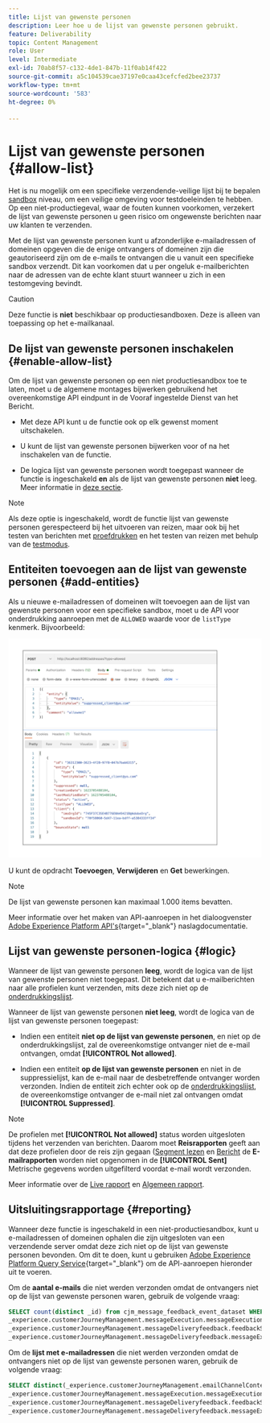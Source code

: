 ```yaml
---
title: Lijst van gewenste personen
description: Leer hoe u de lijst van gewenste personen gebruikt.
feature: Deliverability
topic: Content Management
role: User
level: Intermediate
exl-id: 70ab8f57-c132-4de1-847b-11f0ab14f422
source-git-commit: a5c104539cae37197e0caa43cefcfed2bee23737
workflow-type: tm+mt
source-wordcount: '583'
ht-degree: 0%

---
```


# Lijst van gewenste personen {#allow-list}

Het is nu mogelijk om een specifieke verzendende-veilige lijst bij te bepalen [sandbox](../administration/sandboxes.md) niveau, om een veilige omgeving voor testdoeleinden te hebben. Op een niet-productiegeval, waar de fouten kunnen voorkomen, verzekert de lijst van gewenste personen u geen risico om ongewenste berichten naar uw klanten te verzenden.

Met de lijst van gewenste personen kunt u afzonderlijke e-mailadressen of domeinen opgeven die de enige ontvangers of domeinen zijn die geautoriseerd zijn om de e-mails te ontvangen die u vanuit een specifieke sandbox verzendt. Dit kan voorkomen dat u per ongeluk e-mailberichten naar de adressen van de echte klant stuurt wanneer u zich in een testomgeving bevindt.

>[!CAUTION]
>
>Deze functie is **niet** beschikbaar op productiesandboxen. Deze is alleen van toepassing op het e-mailkanaal.

## De lijst van gewenste personen inschakelen {#enable-allow-list}

Om de lijst van gewenste personen op een niet productiesandbox toe te laten, moet u de algemene montages bijwerken gebruikend het overeenkomstige API eindpunt in de Vooraf ingestelde Dienst van het Bericht.

* Met deze API kunt u de functie ook op elk gewenst moment uitschakelen.

* U kunt de lijst van gewenste personen bijwerken voor of na het inschakelen van de functie.

* De logica lijst van gewenste personen wordt toegepast wanneer de functie is ingeschakeld **en** als de lijst van gewenste personen **niet** leeg. Meer informatie in [deze sectie](#logic).

<!--To enable this feature on a non-production sandbox, update the allowed list so that it is no longer empty. To disable it, clear up the allowed list so that it is again empty.

Learn more on the allowed list logic in this section.
-->

>[!NOTE]
>
>Als deze optie is ingeschakeld, wordt de functie lijst van gewenste personen gerespecteerd bij het uitvoeren van reizen, maar ook bij het testen van berichten met [proefdrukken](preview.md#send-proofs) en het testen van reizen met behulp van de [testmodus](../building-journeys/testing-the-journey.md).

## Entiteiten toevoegen aan de lijst van gewenste personen {#add-entities}

Als u nieuwe e-mailadressen of domeinen wilt toevoegen aan de lijst van gewenste personen voor een specifieke sandbox, moet u de API voor onderdrukking aanroepen met de `ALLOWED` waarde voor de `listType` kenmerk. Bijvoorbeeld:

![](assets/allow-list-api.png)

U kunt de opdracht **Toevoegen**, **Verwijderen** en **Get** bewerkingen.

>[!NOTE]
>
>De lijst van gewenste personen kan maximaal 1.000 items bevatten.

Meer informatie over het maken van API-aanroepen in het dialoogvenster [Adobe Experience Platform API&#39;s](https://experienceleague.adobe.com/docs/experience-platform/landing/platform-apis/api-guide.html){target=&quot;_blank&quot;} naslagdocumentatie.

## Lijst van gewenste personen-logica {#logic}

Wanneer de lijst van gewenste personen **leeg**, wordt de logica van de lijst van gewenste personen niet toegepast. Dit betekent dat u e-mailberichten naar alle profielen kunt verzenden, mits deze zich niet op de [onderdrukkingslijst](suppression-list.md).

Wanneer de lijst van gewenste personen **niet leeg**, wordt de logica van de lijst van gewenste personen toegepast:

* Indien een entiteit **niet op de lijst van gewenste personen**, en niet op de onderdrukkingslijst, zal de overeenkomstige ontvanger niet de e-mail ontvangen, omdat **[!UICONTROL Not allowed]**.

* Indien een entiteit **op de lijst van gewenste personen** en niet in de suppressielijst, kan de e-mail naar de desbetreffende ontvanger worden verzonden. Indien de entiteit zich echter ook op de [onderdrukkingslijst](suppression-list.md), de overeenkomstige ontvanger de e-mail niet zal ontvangen omdat **[!UICONTROL Suppressed]**.

>[!NOTE]
>
>De profielen met **[!UICONTROL Not allowed]** status worden uitgesloten tijdens het verzenden van berichten. Daarom moet **Reisrapporten** geeft aan dat deze profielen door de reis zijn gegaan ([Segment lezen](../building-journeys/read-segment.md) en [Bericht](../building-journeys/journeys-message.md) de **E-mailrapporten** worden niet opgenomen in de **[!UICONTROL Sent]** Metrische gegevens worden uitgefilterd voordat e-mail wordt verzonden.
>
>Meer informatie over de [Live rapport](../reports/live-report.md) en [Algemeen rapport](../reports/global-report.md).

## Uitsluitingsrapportage {#reporting}

Wanneer deze functie is ingeschakeld in een niet-productiesandbox, kunt u e-mailadressen of domeinen ophalen die zijn uitgesloten van een verzendende server omdat deze zich niet op de lijst van gewenste personen bevonden. Om dit te doen, kunt u gebruiken [Adobe Experience Platform Query Service](https://experienceleague.adobe.com/docs/experience-platform/query/api/getting-started.html){target=&quot;_blank&quot;} om de API-aanroepen hieronder uit te voeren.

Om de **aantal e-mails** die niet werden verzonden omdat de ontvangers niet op de lijst van gewenste personen waren, gebruik de volgende vraag:

```sql
SELECT count(distinct _id) from cjm_message_feedback_event_dataset WHERE
_experience.customerJourneyManagement.messageExecution.messageExecutionID = '<MESSAGE_EXECUTION_ID>' AND
_experience.customerJourneyManagement.messageDeliveryfeedback.feedbackStatus = 'exclude' AND
_experience.customerJourneyManagement.messageDeliveryfeedback.messageExclusion.reason = 'EmailNotAllowed'
```

Om de **lijst met e-mailadressen** die niet werden verzonden omdat de ontvangers niet op de lijst van gewenste personen waren, gebruik de volgende vraag:

```sql
SELECT distinct(_experience.customerJourneyManagement.emailChannelContext.address) from cjm_message_feedback_event_dataset WHERE
_experience.customerJourneyManagement.messageExecution.messageExecutionID IS NOT NULL AND
_experience.customerJourneyManagement.messageDeliveryfeedback.feedbackStatus = 'exclude' AND
_experience.customerJourneyManagement.messageDeliveryfeedback.messageExclusion.reason = 'EmailNotAllowed'
```
